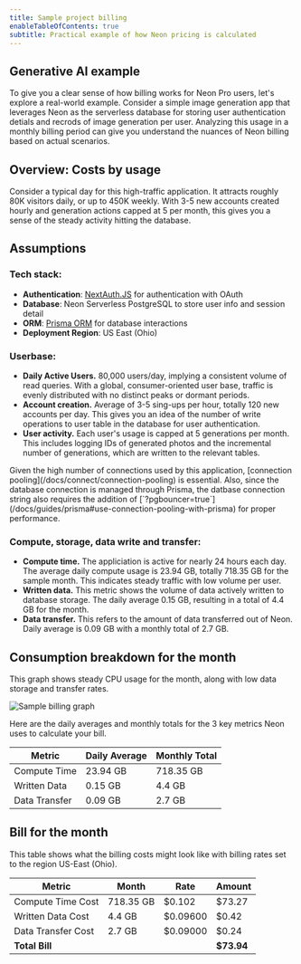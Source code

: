 ```yaml
---
title: Sample project billing
enableTableOfContents: true
subtitle: Practical example of how Neon pricing is calculated
---
```


## Generative AI example

To give you a clear sense of how billing works for Neon Pro users, let's explore a real-world example. Consider a simple image generation app that leverages Neon as the serverless database for storing user authentication detials and recrods of image generation per user. Analyzing this usage in a monthly billing period can give you understand the nuances of Neon billing based on actual scenarios.

## Overview: Costs by usage

Consider a typical day for this high-traffic application. It attracts roughly 80K visitors daily, or up to 450K weekly. With 3-5 new accounts created hourly and generation actions capped at 5 per month, this gives you a sense of the steady activity hitting the database.

## Assumptions

### Tech stack:
* **Authentication**: [NextAuth.JS](https://next-auth.js.org/) for authentication with OAuth
* **Database**: Neon Serverless PostgreSQL to store user info and session detail
* **ORM**: [Prisma ORM](https://www.prisma.io/) for database interactions
* **Deployment Region**: US East (Ohio)

### Userbase:
* **Daily Active Users.** 80,000 users/day, implying a consistent volume of read queries. With a global, consumer-oriented user base, traffic is evenly distributed with no distinct peaks or dormant periods.
* **Account creation.** Average of 3-5 sing-ups per hour, totally 120 new accounts per day. This gives you an idea of the number of write operations to user table in the database for user authentication.
* **User activity.** Each user's usage is capped at 5 generations per month. This includes logging IDs of generated photos and the incremental number of generations, which are written to the relevant tables.

<Admonition type="note">
Given the high number of connections used by this application, [connection pooling](/docs/connect/connection-pooling) is essential. Also, since the database connection is managed through Prisma, the datbase connection string also requires the addition of [`?pgbouncer=true`](/docs/guides/prisma#use-connection-pooling-with-prisma) for proper performance. 
</Admonition>

### Compute, storage, data write and transfer:

* **Compute time.** The appliciation is active for nearly 24 hours each day. The average daily compute usage is 23.94 GB, totally 718.35 GB for the sample month. This indicates steady traffic with low volume per user.
* **Written data.** This metric shows the volume of data actively written to database storage. The daily average 0.15 GB, resulting in a total of 4.4 GB for the month.
* **Data transfer.** This refers to the amount of data transferred out of Neon. Daily average is 0.09 GB with a monthly total of 2.7 GB.

## Consumption breakdown for the month

This graph shows steady CPU usage for the month, along with low data storage and transfer rates.

![Sample billing graph](/docs/introduction/billing_sample_graph.png)

Here are the daily averages and monthly totals for the 3 key metrics Neon uses to calculate your bill.

| Metric          | Daily Average | Monthly Total |
|-----------------|---------------|---------------|
| Compute Time    | 23.94 GB      | 718.35 GB     |
| Written Data    | 0.15 GB       | 4.4 GB        |
| Data Transfer   | 0.09 GB       | 2.7 GB        |

## Bill for the month

This table shows what the billing costs might look like with billing rates set to the region US-East (Ohio).

| Metric              | Month    | Rate     | Amount    |
|---------------------|----------|----------|-----------|
| Compute Time Cost   | 718.35 GB| $0.102   | $73.27    |
| Written Data Cost   | 4.4 GB   | $0.09600 | $0.42     |
| Data Transfer Cost  | 2.7 GB   | $0.09000 | $0.24     |
| **Total Bill**      |          |          | **$73.94**|
